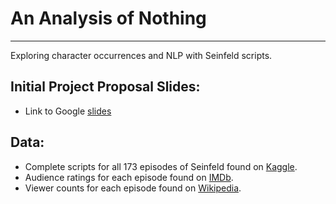# An Analysis of Nothing
---
Exploring character occurrences and NLP with Seinfeld scripts.

## Initial Project Proposal Slides:
* Link to Google [slides](https://docs.google.com/presentation/d/1ViZZfh5T3gIGI5kin0urGnib_xmLrJZ2ylxM5gbqo0Q/edit#slide=id.g205e76e3f22_0_57)
## Data:
* Complete scripts for all 173 episodes of Seinfeld found on [Kaggle](https://www.kaggle.com/thec03u5/seinfeld-chronicles).
* Audience ratings for each episode found on [IMDb](https://www.imdb.com/interfaces/).
* Viewer counts for each episode found on [Wikipedia](https://en.wikipedia.org/wiki/List_of_Seinfeld_episodes#Ratings).
